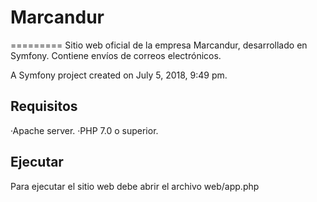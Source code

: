 # Marcandur
=========
Sitio web oficial de la empresa Marcandur, desarrollado en Symfony. Contiene envíos de correos electrónicos.

A Symfony project created on July 5, 2018, 9:49 pm.

## Requisitos 
·Apache server.
·PHP 7.0 o superior.

## Ejecutar
Para ejecutar el sitio web debe abrir el archivo web/app.php